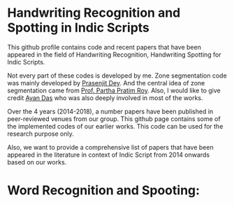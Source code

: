 # Handwriting Recognition and Spotting in Indic Scripts
This github profile contains code and recent papers that have been appeared in the field of Handwriting Recognition, Handwriting Spotting for Indic Scripts. 

Not every part of these codes is developed by me. Zone segmentation code was mainly developed by [Prasenjit Dey](https://scholar.google.co.in/citations?user=SOtY4GUAAAAJ&hl=en). And the central idea of zone segmentation came from [Prof. Partha Pratim Roy](https://scholar.google.co.in/citations?user=moDpyKkAAAAJ&hl=en). Also, I would like to give credit [Ayan Das](https://scholar.google.co.in/citations?user=GsoQVuoAAAAJ&hl=en) who was also deeply involved in most of the works. 

Over the 4 years (2014-2018), a number papers have been published in peer-reviewed venues from our group. This github page contains some of the implemented codes of our earlier works. This code can be used for the research purpose only. 

Also, we want to provide a comprehensive list of papers that have been appeared in the literature in context of Indic Script from 2014 onwards based on our works. 


# Word Recognition and Spooting:
